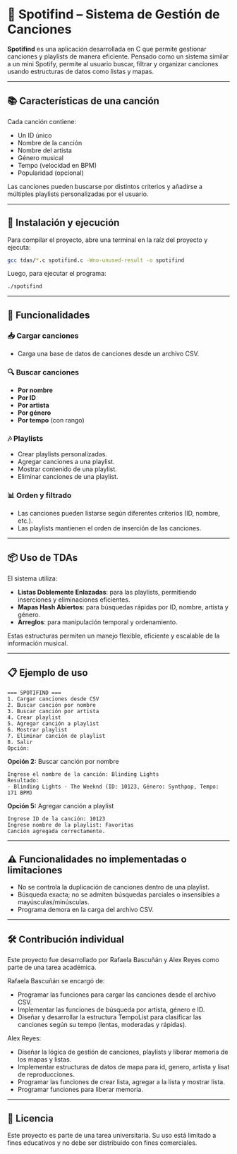 # 🎵 Spotifind – Sistema de Gestión de Canciones

**Spotifind** es una aplicación desarrollada en C que permite gestionar canciones y playlists de manera eficiente. Pensado como un sistema similar a un mini Spotify, permite al usuario buscar, filtrar y organizar canciones usando estructuras de datos como listas y mapas.

---

## 📚 Características de una canción

Cada canción contiene:

- Un ID único
- Nombre de la canción
- Nombre del artista
- Género musical
- Tempo (velocidad en BPM)
- Popularidad (opcional)
  
Las canciones pueden buscarse por distintos criterios y añadirse a múltiples playlists personalizadas por el usuario.

---

## 🚀 Instalación y ejecución

Para compilar el proyecto, abre una terminal en la raíz del proyecto y ejecuta:

```bash
gcc tdas/*.c spotifind.c -Wno-unused-result -o spotifind
```

Luego, para ejecutar el programa:

```bash
./spotifind
```

---

## 🧠 Funcionalidades

### 📥 Cargar canciones
- Carga una base de datos de canciones desde un archivo CSV.

### 🔍 Buscar canciones
- **Por nombre**
- **Por ID**
- **Por artista**
- **Por género**
- **Por tempo** (con rango)

### 🎶 Playlists
- Crear playlists personalizadas.
- Agregar canciones a una playlist.
- Mostrar contenido de una playlist.
- Eliminar canciones de una playlist.

### 📊 Orden y filtrado
- Las canciones pueden listarse según diferentes criterios (ID, nombre, etc.).
- Las playlists mantienen el orden de inserción de las canciones.

---

## 📦 Uso de TDAs

El sistema utiliza:

- **Listas Doblemente Enlazadas**: para las playlists, permitiendo inserciones y eliminaciones eficientes.
- **Mapas Hash Abiertos**: para búsquedas rápidas por ID, nombre, artista y género.
- **Arreglos**: para manipulación temporal y ordenamiento.

Estas estructuras permiten un manejo flexible, eficiente y escalable de la información musical.

---

## 📋 Ejemplo de uso

```
=== SPOTIFIND ===
1. Cargar canciones desde CSV
2. Buscar canción por nombre
3. Buscar canción por artista
4. Crear playlist
5. Agregar canción a playlist
6. Mostrar playlist
7. Eliminar canción de playlist
8. Salir
Opción:
```

**Opción 2:** Buscar canción por nombre  
```
Ingrese el nombre de la canción: Blinding Lights
Resultado:
- Blinding Lights - The Weeknd (ID: 10123, Género: Synthpop, Tempo: 171 BPM)
```

**Opción 5:** Agregar canción a playlist  
```
Ingrese ID de la canción: 10123
Ingrese nombre de la playlist: Favoritas
Canción agregada correctamente.
```

---

## ⚠️ Funcionalidades no implementadas o limitaciones

- No se controla la duplicación de canciones dentro de una playlist.
- Búsqueda exacta; no se admiten búsquedas parciales o insensibles a mayúsculas/minúsculas.
- Programa demora en la carga del archivo CSV.

---

## 🛠️ Contribución individual

Este proyecto fue desarrollado por Rafaela Bascuñán y Alex Reyes como parte de una tarea académica. 

Rafaela Bascuñán se encargó de:

- Programar las funciones para cargar las canciones desde el archivo CSV.
- Implementar las funciones de búsqueda por artista, género e ID.
- Diseñar y desarrollar la estructura TempoList para clasificar las canciones según su tempo (lentas, moderadas y rápidas).

Alex Reyes:

- Diseñar la lógica de gestión de canciones, playlists y liberar memoria de los mapas y listas.
- Implementar estructuras de datos de mapa para id, genero, artista y lisat de reproducciones.
- Programar las funciones de crear lista, agregar a la lista y mostrar lista.
- Programar funciones para liberar memoria.

---

## 📄 Licencia

Este proyecto es parte de una tarea universitaria. Su uso está limitado a fines educativos y no debe ser distribuido con fines comerciales.